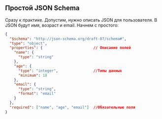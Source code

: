 

## Простой JSON Schema

Сразу к практике. Допустим, нужно описать JSON для пользователя. В JSON будут имя, возраст и email. Начнем с простого:

```JSON
{
  "$schema": "http://json-schema.org/draft-07/schema#",
  "type": "object",
  "properties": {                       // Описание полей
    "name": {
      "type": "string"
    },
    "age": {
      "type": "integer",                //Типы данных
      "minimum": 18
    },
    "email": {
      "type": "string",
      "format": "email"
    }
  },
  "required": ["name", "age", "email"]  //Обязательные поля
}
```
